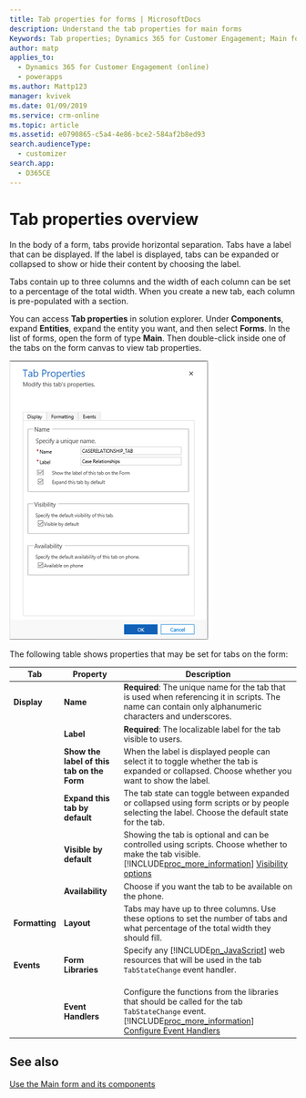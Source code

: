 ```yaml
---
title: Tab properties for forms | MicrosoftDocs
description: Understand the tab properties for main forms
Keywords: Tab properties; Dynamics 365 for Customer Engagement; Main forms
author: matp
applies_to: 
  - Dynamics 365 for Customer Engagement (online)
  - powerapps
ms.author: Mattp123
manager: kvivek
ms.date: 01/09/2019
ms.service: crm-online
ms.topic: article
ms.assetid: e0790865-c5a4-4e86-bce2-584af2b8ed93
search.audienceType: 
  - customizer
search.app: 
  - D365CE
---
```

# Tab properties overview



 In the body of a form, tabs provide horizontal separation. Tabs have a label that can be displayed. If the label is displayed, tabs can be expanded or collapsed to show or hide their content by choosing the label.  

 Tabs contain up to three columns and the width of each column can be set to a percentage of the total width. When you create a new tab, each column is pre-populated with a section.  

You can access **Tab properties** in solution explorer. Under **Components**, expand **Entities**, expand the entity you want, and then select **Forms**. In the list of forms, open the form of type **Main**. Then double-click inside one of the tabs on the form canvas to view tab properties.

![tab-properties](media/tab-properties.png)

 The following table shows properties that may be set for tabs on the form:


|      Tab       |                  Property                  |                                                                                                                       Description                                                                                                                        |
|----------------|--------------------------------------------|----------------------------------------------------------------------------------------------------------------------------------------------------------------------------------------------------------------------------------------------------------|
|  **Display**   |                  **Name**                  |                                                **Required**: The unique name for the tab that is used when referencing it in scripts. The name can contain only alphanumeric characters and underscores.                                                 |
|                |                 **Label**                  |                                                                                            **Required**: The localizable label for the tab visible to users.                                                                                             |
|                | **Show the label of this tab on the Form** |                                                     When the label is displayed people can select it to toggle whether the tab is expanded or collapsed. Choose whether you want to show the label.                                                      |
|                |       **Expand this tab by default**       |                                                    The tab state can toggle between expanded or collapsed using form scripts or by people selecting the label. Choose the default state for the tab.                                                     |
|                |           **Visible by default**           |     Showing the tab is optional and can be controlled using scripts. Choose whether to make the tab visible. [!INCLUDE[proc_more_information](../includes/proc-more-information.md)] [Visibility options](../customize/visibility-options-legacy.md)     |
|                |              **Availability**              |                                                                                                 Choose if you want the tab to be available on the phone.                                                                                                 |
| **Formatting** |                 **Layout**                 |                                                         Tabs may have up to three columns. Use these options to set the number of tabs and what percentage of the total width they should fill.                                                          |
|   **Events**   |             **Form Libraries**             |                                                Specify any [!INCLUDE[pn_JavaScript](../includes/pn-javascript.md)] web resources that will be used in the tab `TabStateChange` event handler.<br /><br />                                                |
|                |             **Event Handlers**             | Configure the functions from the libraries that should be called for the tab `TabStateChange` event. [!INCLUDE[proc_more_information](../includes/proc-more-information.md)] [Configure Event Handlers](../customize/configure-event-handlers-legacy.md) |

## See also

[Use the Main form and its components](../customize/use-main-form-and-components.md)
